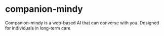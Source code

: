 # companion-mindy
Companion-mindy is a web-based AI that can converse with you. Designed for individuals in long-term care.
